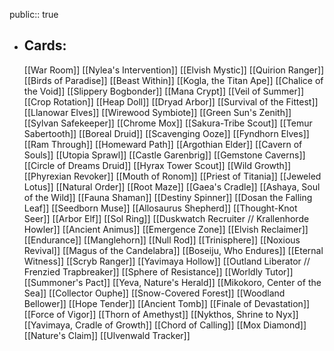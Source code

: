 public:: true
- ## Cards:
	[[War Room]]
	[[Nylea's Intervention]]
	[[Elvish Mystic]]
	[[Quirion Ranger]]
	[[Birds of Paradise]]
	[[Beast Within]]
	[[Kogla, the Titan Ape]]
	[[Chalice of the Void]]
	[[Slippery Bogbonder]]
	[[Mana Crypt]]
	[[Veil of Summer]]
	[[Crop Rotation]]
	[[Heap Doll]]
	[[Dryad Arbor]]
	[[Survival of the Fittest]]
	[[Llanowar Elves]]
	[[Wirewood Symbiote]]
	[[Green Sun's Zenith]]
	[[Sylvan Safekeeper]]
	[[Chrome Mox]]
	[[Sakura-Tribe Scout]]
	[[Temur Sabertooth]]
	[[Boreal Druid]]
	[[Scavenging Ooze]]
	[[Fyndhorn Elves]]
	[[Ram Through]]
	[[Homeward Path]]
	[[Argothian Elder]]
	[[Cavern of Souls]]
	[[Utopia Sprawl]]
	[[Castle Garenbrig]]
	[[Gemstone Caverns]]
	[[Circle of Dreams Druid]]
	[[Hyrax Tower Scout]]
	[[Wild Growth]]
	[[Phyrexian Revoker]]
	[[Mouth of Ronom]]
	[[Priest of Titania]]
	[[Jeweled Lotus]]
	[[Natural Order]]
	[[Root Maze]]
	[[Gaea's Cradle]]
	[[Ashaya, Soul of the Wild]]
	[[Fauna Shaman]]
	[[Destiny Spinner]]
	[[Dosan the Falling Leaf]]
	[[Seedborn Muse]]
	[[Allosaurus Shepherd]]
	[[Thought-Knot Seer]]
	[[Arbor Elf]]
	[[Sol Ring]]
	[[Duskwatch Recruiter // Krallenhorde Howler]]
	[[Ancient Animus]]
	[[Emergence Zone]]
	[[Elvish Reclaimer]]
	[[Endurance]]
	[[Manglehorn]]
	[[Null Rod]]
	[[Trinisphere]]
	[[Noxious Revival]]
	[[Magus of the Candelabra]]
	[[Boseiju, Who Endures]]
	[[Eternal Witness]]
	[[Scryb Ranger]]
	[[Yavimaya Hollow]]
	[[Outland Liberator // Frenzied Trapbreaker]]
	[[Sphere of Resistance]]
	[[Worldly Tutor]]
	[[Summoner's Pact]]
	[[Yeva, Nature's Herald]]
	[[Mikokoro, Center of the Sea]]
	[[Collector Ouphe]]
	[[Snow-Covered Forest]]
	[[Woodland Bellower]]
	[[Hope Tender]]
	[[Ancient Tomb]]
	[[Finale of Devastation]]
	[[Force of Vigor]]
	[[Thorn of Amethyst]]
	[[Nykthos, Shrine to Nyx]]
	[[Yavimaya, Cradle of Growth]]
	[[Chord of Calling]]
	[[Mox Diamond]]
	[[Nature's Claim]]
	[[Ulvenwald Tracker]]
